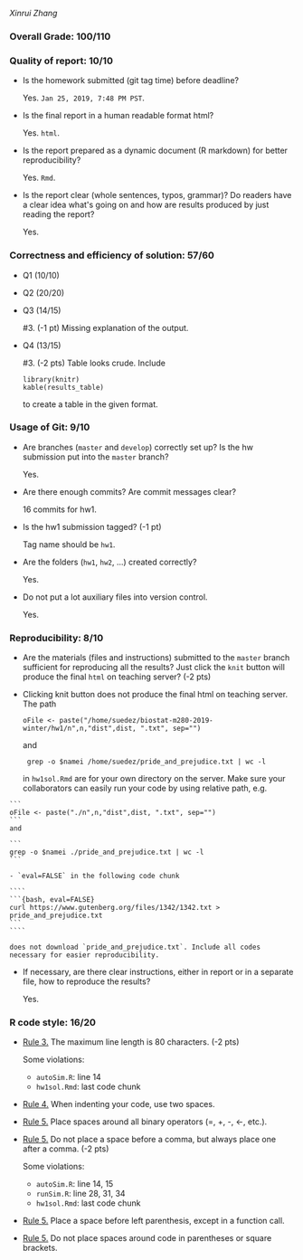 *Xinrui Zhang*

### Overall Grade: 100/110

### Quality of report: 10/10

-   Is the homework submitted (git tag time) before deadline?

    Yes. `Jan 25, 2019, 7:48 PM PST`.

-   Is the final report in a human readable format html? 

    Yes. `html`.

-   Is the report prepared as a dynamic document (R markdown) for better reproducibility?

    Yes. `Rmd`.

-   Is the report clear (whole sentences, typos, grammar)? Do readers have a clear idea what's going on and how are results produced by just reading the report? 

	  Yes.
    

### Correctness and efficiency of solution: 57/60

-   Q1 (10/10)

-   Q2 (20/20)

-   Q3 (14/15)

	\#3. (-1 pt) Missing explanation of the output.

-  Q4 (13/15)


	\#3. (-2 pts) Table looks crude. Include  
	
    ```
    library(knitr)
    kable(results_table)
    ```
    
    to create a table in the given format.
	    
### Usage of Git: 9/10

-   Are branches (`master` and `develop`) correctly set up? Is the hw submission put into the `master` branch?

    Yes.

-   Are there enough commits? Are commit messages clear? 

    16 commits for hw1. 
      
-   Is the hw1 submission tagged? (-1 pt)

    Tag name should be `hw1`.

-   Are the folders (`hw1`, `hw2`, ...) created correctly? 

    Yes.
  
-   Do not put a lot auxiliary files into version control. 

	 Yes. 

### Reproducibility: 8/10

-   Are the materials (files and instructions) submitted to the `master` branch sufficient for reproducing all the results? Just click the `knit` button will produce the final `html` on teaching server? (-2 pts)

   - Clicking knit button does not produce the final html on teaching server. The path 
   
     ```
     oFile <- paste("/home/suedez/biostat-m280-2019-winter/hw1/n",n,"dist",dist, ".txt", sep="")
     ``` 
      and 
   
     ```
      grep -o $namei /home/suedez/pride_and_prejudice.txt | wc -l
     ```
   
	   in `hw1sol.Rmd` are for your own directory on the server. Make sure your collaborators can easily run your code by using relative path, e.g. 
	
  	```
  	oFile <- paste("./n",n,"dist",dist, ".txt", sep="")
  	``` 
  	and 
  	
  	```
  	grep -o $namei ./pride_and_prejudice.txt | wc -l
  	```
	
	- `eval=FALSE` in the following code chunk

  	````
  	```{bash, eval=FALSE}
  	curl https://www.gutenberg.org/files/1342/1342.txt > pride_and_prejudice.txt
  	```
  	````
	
	does not download `pride_and_prejudice.txt`. Include all codes necessary for easier reproducibility.


-   If necessary, are there clear instructions, either in report or in a separate file, how to reproduce the results?

    Yes.

### R code style: 16/20

-   [Rule 3.](https://google.github.io/styleguide/Rguide.xml#linelength) The maximum line length is 80 characters. (-2 pts)

	Some violations:

	- `autoSim.R`: line 14
	- `hw1sol.Rmd`: last code chunk 


-   [Rule 4.](https://google.github.io/styleguide/Rguide.xml#indentation) When indenting your code, use two spaces.

-   [Rule 5.](https://google.github.io/styleguide/Rguide.xml#spacing) Place spaces around all binary operators (=, +, -, &lt;-, etc.). 

	

-   [Rule 5.](https://google.github.io/styleguide/Rguide.xml#spacing) Do not place a space before a comma, but always place one after a comma. (-2 pts) 

	Some violations:
	
	- `autoSim.R`: line 14, 15
	- `runSim.R`: line 28, 31, 34
	- `hw1sol.Rmd`: last code chunk 

-   [Rule 5.](https://google.github.io/styleguide/Rguide.xml#spacing) Place a space before left parenthesis, except in a function call.

-   [Rule 5.](https://google.github.io/styleguide/Rguide.xml#spacing) Do not place spaces around code in parentheses or square brackets.
